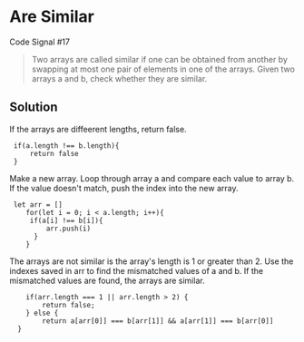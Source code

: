 # Are Similar 

Code Signal #17

> Two arrays are called similar if one can be obtained from another by swapping at most one pair of elements in one of the arrays. Given two arrays a and b, check whether they are similar.


## Solution 

If the arrays are diffeerent lengths, return false.

```
 if(a.length !== b.length){
     return false
 }
```

Make a new array. Loop through array a and compare each value to array b. If the value doesn't match, push the index into the new array.

```
 let arr = []
    for(let i = 0; i < a.length; i++){
     if(a[i] !== b[i]){
         arr.push(i)
      }
    }
```

The arrays are not similar is the array's length is 1 or greater than 2. 
Use the indexes saved in arr to find the mismatched values of a and b. If the mismatched values are found, the arrays are similar.

```
    if(arr.length === 1 || arr.length > 2) {
        return false;
    } else {
        return a[arr[0]] === b[arr[1]] && a[arr[1]] === b[arr[0]]
  }
  ```
